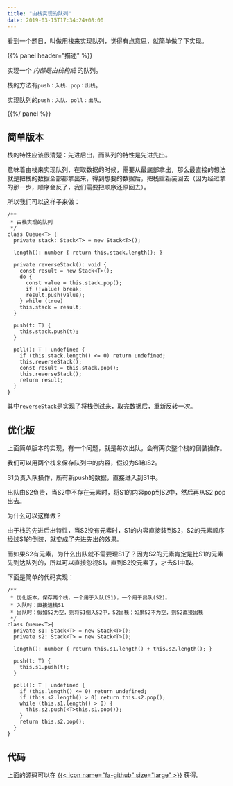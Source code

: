 ```yaml
---
title: "由栈实现的队列"
date: 2019-03-15T17:34:24+08:00
---
```


看到一个题目，叫做用栈来实现队列，觉得有点意思，就简单做了下实现。

{{% panel header="描述" %}}

实现一个 *内部是由栈构成* 的队列。

栈的方法有`push：入栈、pop：出栈`。

实现队列的`push：入队、poll：出队`。

{{%/ panel %}}

## 简单版本
栈的特性应该很清楚：先进后出，而队列的特性是先进先出。

意味着由栈来实现队列，在取数据的时候，需要从最底部拿出，那么最直接的想法就是把栈的数据全部都拿出来，得到想要的数据后，把栈重新装回去（因为经过拿的那一步，顺序会反了，我们需要把顺序还原回去）。

所以我们可以这样子来做：

```
/**
 * 由栈实现的队列
 */
class Queue<T> {
  private stack: Stack<T> = new Stack<T>();

  length(): number { return this.stack.length(); }

  private reverseStack(): void {
    const result = new Stack<T>();
    do {
      const value = this.stack.pop();
      if (!value) break;
      result.push(value);
    } while (true)
    this.stack = result;
  }

  push(t: T) {
    this.stack.push(t);
  }

  poll(): T | undefined {
    if (this.stack.length() <= 0) return undefined;
    this.reverseStack();
    const result = this.stack.pop();
    this.reverseStack();
    return result;
  }
}
```

其中`reverseStack`是实现了将栈倒过来，取完数据后，重新反转一次。

## 优化版
上面简单版本的实现，有一个问题，就是每次出队，会有两次整个栈的倒装操作。

我们可以用两个栈来保存队列中的内容，假设为S1和S2。

S1负责入队操作，所有新push的数据，直接进入到S1中。

出队由S2负责，当S2中不存在元素时，将S1的内容pop到S2中，然后再从S2 pop出去。

为什么可以这样做？

由于栈的先进后出特性，当S2没有元素时，S1的内容直接装到S2，S2的元素顺序经过S1的倒装，就变成了先进先出的效果。

而如果S2有元素，为什么出队就不需要理S1了？因为S2的元素肯定是比S1的元素先到达队列的，所以可以直接忽视S1，直到S2没元素了，才去S1中取。

下面是简单的代码实现：

```
/**
 * 优化版本，保存两个栈，一个用于入队(S1)，一个用于出队(S2)。
 * 入队时：直接进栈S1
 * 出队时：假如S2为空，则将S1倒入S2中，S2出栈；如果S2不为空，则S2直接出栈
 */
class Queue<T>{
  private s1: Stack<T> = new Stack<T>();
  private s2: Stack<T> = new Stack<T>();

  length(): number { return this.s1.length() + this.s2.length(); }

  push(t: T) {
    this.s1.push(t);
  }

  poll(): T | undefined {
    if (this.length() <= 0) return undefined;
    if (this.s2.length() > 0) return this.s2.pop();
    while (this.s1.length() > 0) {
      this.s2.push(<T>this.s1.pop());
    }
    return this.s2.pop();
  }
}
```

## 代码
上面的源码可以在 [{{< icon name="fa-github" size="large" >}}](https://github.com/iceyang/data_structure_and_algorithm_code/tree/master/ts/src/queue_by_stack) 获得。
